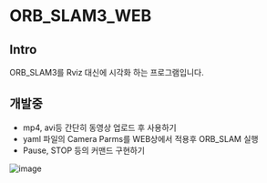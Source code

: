 # ORB_SLAM3_WEB

## Intro
ORB_SLAM3를 Rviz 대신에 시각화 하는 프로그램입니다.

## 개발중
- mp4, avi등 간단히 동영상 업로드 후 사용하기
- yaml 파일의 Camera Parms를 WEB상에서 적용후 ORB_SLAM 실행
- Pause, STOP 등의 커맨드 구현하기

![image](https://github.com/YDongHyun/ORB_SLAM3_WEB/assets/80799025/bc244e15-e104-45fa-9691-b921750628c6)
